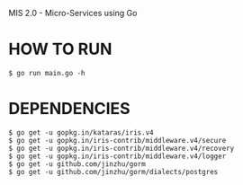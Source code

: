 MIS 2.0 - Micro-Services using Go

# HOW TO RUN

```
$ go run main.go -h
```

# DEPENDENCIES

```
$ go get -u gopkg.in/kataras/iris.v4
$ go get -u gopkg.in/iris-contrib/middleware.v4/secure
$ go get -u gopkg.in/iris-contrib/middleware.v4/recovery
$ go get -u gopkg.in/iris-contrib/middleware.v4/logger
$ go get -u github.com/jinzhu/gorm
$ go get -u github.com/jinzhu/gorm/dialects/postgres
```
